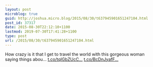 ```yaml
---
layout: post
microblog: true
guid: http://joshua.micro.blog/2015/08/30/t637945901651247104.html
post_id: 37317
date: 2015-08-30T22:12:10+1100
lastmod: 2019-07-30T17:41:28+1100
type: post
url: /2015/08/30/t637945901651247104.html
---
```

How crazy is it that I get to travel the world with this gorgeous woman saying things abou… [t.co/tqIGbZUcC...](http://t.co/tqIGbZUcCK) [t.co/BcDnJyafF...](http://t.co/BcDnJyafFd)
